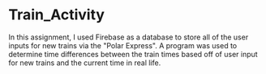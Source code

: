 # Train_Activity

In this assignment, I used Firebase as a database to store all of the user inputs for new trains via the "Polar Express". A program was used to determine time differences between the train times based off of user input for new trains and the current time in real life.
